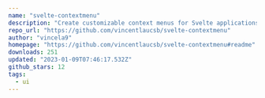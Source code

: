 ```yaml
---
name: "svelte-contextmenu"
description: "Create customizable context menus for Svelte applications."
repo_url: "https://github.com/vincentlaucsb/svelte-contextmenu"
author: "vincela9"
homepage: "https://github.com/vincentlaucsb/svelte-contextmenu#readme"
downloads: 251
updated: "2023-01-09T07:46:17.532Z"
github_stars: 12
tags: 
  - ui
---
```

